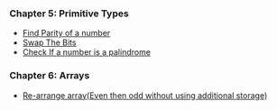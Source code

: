 ### Chapter 5: Primitive Types

- [Find Parity of a number](ChapterFive/ParityOfANumber.java)
- [Swap The Bits](ChapterFive/SwapTheBits.java)
- [Check If a number is a palindrome](ChapterFive/IsDecimalPalindrome.java)

### Chapter 6: Arrays

- [Re-arrange array(Even then odd without using additional storage)](ChapterSix/EvenOddArray.java)